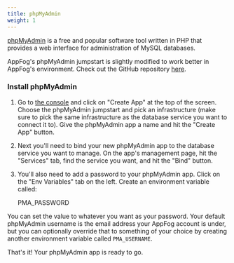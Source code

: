 ```yaml
---
title: phpMyAdmin
weight: 1
---
```


[phpMyAdmin](http://www.phpmyadmin.net/home_page/index.php) is a free and popular software tool written in PHP that provides a web interface for administration of MySQL databases. 

AppFog's phpMyAdmin jumpstart is slightly modified to work better in AppFog's environment. Check out the GitHub repository [here](https://github.com/appfog/af-php-myadmin). 

### Install phpMyAdmin

1. Go to [the console](https://console.appfog.com/) and click on "Create App" at the top of the screen. Choose the phpMyAdmin jumpstart and pick an infrastructure (make sure to pick the same infrastructure as the database service you want to connect it to). Give the phpMyAdmin app a name and hit the "Create App" button. 

2. Next you'll need to bind your new phpMyAdmin app to the database service you want to manage. On the app's management page, hit the "Services" tab, find the service you want, and hit the "Bind" button. 

3. You'll also need to add a password to your phpMyAdmin app. Click on the "Env Variables" tab on the left. Create an environment variable called:

    PMA_PASSWORD

You can set the value to whatever you want as your password. Your default phpMyAdmin username is the email address your AppFog account is under, but you can optionally override that to something of your choice by creating another environment variable called `PMA_USERNAME`.

That's it! Your phpMyAdmin app is ready to go. 
